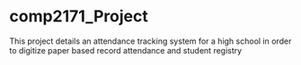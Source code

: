 # comp2171_Project
This project details an attendance tracking system for a high school in order to digitize paper based record attendance and student registry
